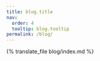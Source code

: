 ```yaml
---
title: blog.title
nav:
  order: 4
  tooltip: blog.tooltip
permalink: /blog/
---
```


{% translate_file blog/index.md %}